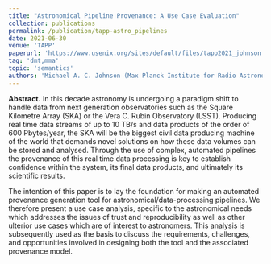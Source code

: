 ```yaml
---
title: "Astronomical Pipeline Provenance: A Use Case Evaluation"
collection: publications
permalink: /publication/tapp-astro_pipelines
date: 2021-06-30
venue: 'TAPP'
paperurl: 'https://www.usenix.org/sites/default/files/tapp2021_johnson.pdf'
tag: 'dmt,mma'
topic: 'semantics'
authors: 'Michael A. C. Johnson (Max Planck Institute for Radio Astronomy and German Aerospace Center); Marcus Paradies (German Aerospace Center) and Marta Dembska (German Aerospace Center); Kristen Lackeos (Max Planck Institute for Radio Astronomy), Hans-Rainer Klöckner (Max Planck Institute for Radio Astronomy), and David J. Champion (Max Planck Institute for Radio Astronomy); Sirko Schindler (German Aerospace Center)'
---
```


**Abstract.** In this decade astronomy is undergoing a paradigm shift to handle data from next generation observatories such as the Square Kilometre Array (SKA) or the Vera C. Rubin Observatory (LSST). Producing real time data streams of up to 10 TB/s and data products of the order of 600 Pbytes/year, the SKA will be the biggest civil data producing machine of the world that demands novel solutions on how these data volumes can be stored and analysed. Through the use of complex, automated pipelines the provenance of this real time data processing is key to establish confidence within the system, its final data products, and ultimately its scientific results.

The intention of this paper is to lay the foundation for making an automated provenance generation tool for astronomical/data-processing pipelines. We therefore present a use case analysis, specific to the astronomical needs which addresses the issues of trust and reproducibility as well as other ulterior use cases which are of interest to astronomers. This analysis is subsequently used as the basis to discuss the requirements, challenges, and opportunities involved in designing both the tool and the associated provenance model.
